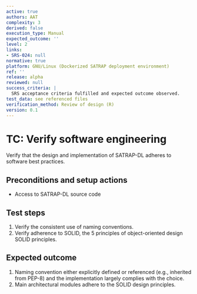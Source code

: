 ```yaml
---
active: true
authors: AAT
complexity: 3
derived: false
execution_type: Manual
expected_outcome: ''
level: 2
links:
- SRS-024: null
normative: true
platform: GNU/Linux (Dockerized SATRAP deployment environment)
ref: ''
release: alpha
reviewed: null
success_criteria: |
  SRS acceptance criteria fulfilled and expected outcome observed.
test_data: see referenced files
verification_method: Review of design (R)
version: 0.1
---
```


# TC: Verify software engineering

Verify that the design and implementation of SATRAP-DL adheres to software best practices.

## Preconditions and setup actions
- Access to SATRAP-DL source code

## Test steps
1. Verify the consistent use of naming conventions.
1. Verify adherence to SOLID, the 5 principles of object-oriented design SOLID principles.

## Expected outcome
1. Naming convention either explicitly defined or referenced (e.g., inherited from PEP-8) and the implementation largely complies with the choice.
1. Main architectural modules adhere to the SOLID design principles.
